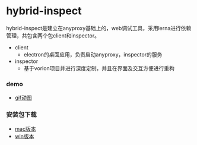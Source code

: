 # hybrid-inspect

hybrid-inspect是建立在anyproxy基础上的，web调试工具，采用lerna进行依赖管理，共包含两个包client和inspector。

+ client
    + electron的桌面应用，负责启动anyproxy，inspector的服务
+ inspector
    + 基于vorlon项目并进行深度定制，并且在界面及交互方便进行重构

### demo
+ [gif动图](https://gw.alipayobjects.com/zos/rmsportal/GhEAXLDnVnCebubyCEHl.gif)

### 安装包下载
+ [mac版本](http://p.tb.cn/rmsportal_10842_ProxyVorlon-0.0.2.dmg)
+ [win版本](http://p.tb.cn/rmsportal_10842_ProxyVorlon_20Setup_200.0.2.exe)

